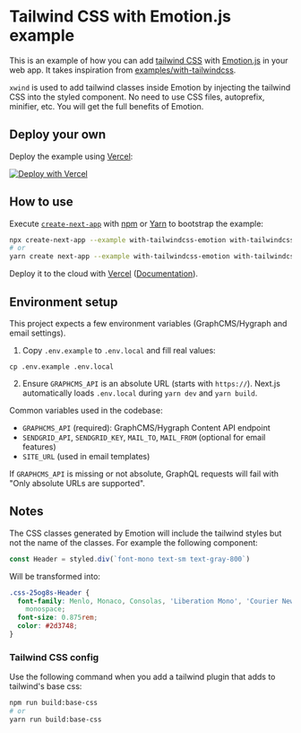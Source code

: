 # Tailwind CSS with Emotion.js example

This is an example of how you can add [tailwind CSS](https://tailwindcss.com/) with [Emotion.js](https://emotion.sh/docs/introduction) in your web app. It takes inspiration from [examples/with-tailwindcss](https://github.com/vercel/next.js/blob/canary/examples/with-tailwindcss/README.md).

`xwind` is used to add tailwind classes inside Emotion by injecting the tailwind CSS into the styled component. No need to use CSS files, autoprefix, minifier, etc. You will get the full benefits of Emotion.

## Deploy your own

Deploy the example using [Vercel](https://vercel.com):

[![Deploy with Vercel](https://vercel.com/button)](https://vercel.com/import/project?template=https://github.com/vercel/next.js/tree/canary/examples/with-tailwindcss-emotion)

## How to use

Execute [`create-next-app`](https://github.com/vercel/next.js/tree/canary/packages/create-next-app) with [npm](https://docs.npmjs.com/cli/init) or [Yarn](https://yarnpkg.com/lang/en/docs/cli/create/) to bootstrap the example:

```bash
npx create-next-app --example with-tailwindcss-emotion with-tailwindcss-emotion-app
# or
yarn create next-app --example with-tailwindcss-emotion with-tailwindcss-emotion-app
```

Deploy it to the cloud with [Vercel](https://vercel.com/import?filter=next.js&utm_source=github&utm_medium=readme&utm_campaign=next-example) ([Documentation](https://nextjs.org/docs/deployment)).

## Environment setup

This project expects a few environment variables (GraphCMS/Hygraph and email settings).

1. Copy `.env.example` to `.env.local` and fill real values:

```
cp .env.example .env.local
```

2. Ensure `GRAPHCMS_API` is an absolute URL (starts with `https://`). Next.js automatically loads `.env.local` during `yarn dev` and `yarn build`.

Common variables used in the codebase:
- `GRAPHCMS_API` (required): GraphCMS/Hygraph Content API endpoint
- `SENDGRID_API`, `SENDGRID_KEY`, `MAIL_TO`, `MAIL_FROM` (optional for email features)
- `SITE_URL` (used in email templates)

If `GRAPHCMS_API` is missing or not absolute, GraphQL requests will fail with "Only absolute URLs are supported".

## Notes

The CSS classes generated by Emotion will include the tailwind styles but not the name of the classes. For example the following component:

```jsx
const Header = styled.div(`font-mono text-sm text-gray-800`)
```

Will be transformed into:

```css
.css-25og8s-Header {
  font-family: Menlo, Monaco, Consolas, 'Liberation Mono', 'Courier New',
    monospace;
  font-size: 0.875rem;
  color: #2d3748;
}
```

### Tailwind CSS config

Use the following command when you add a tailwind plugin that adds to tailwind's base css:

```bash
npm run build:base-css
# or
yarn run build:base-css
```
